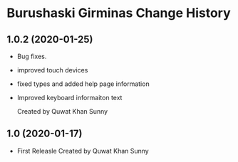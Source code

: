 Burushaski Girminas Change History
====================

1.0.2 (2020-01-25)
----------------
* Bug fixes.
* improved touch devices
* fixed types and added help page information
* Improved keyboard informaiton text

  Created by Quwat Khan Sunny



1.0 (2020-01-17)
----------------
* First Releasle
  Created by Quwat Khan Sunny
